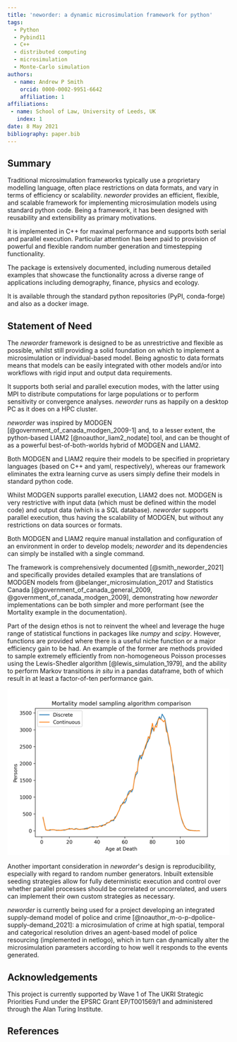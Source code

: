```yaml
---
title: 'neworder: a dynamic microsimulation framework for python'
tags:
  - Python
  - Pybind11
  - C++
  - distributed computing
  - microsimulation
  - Monte-Carlo simulation
authors:
  - name: Andrew P Smith
    orcid: 0000-0002-9951-6642
    affiliation: 1
affiliations:
 - name: School of Law, University of Leeds, UK
   index: 1
date: 8 May 2021
bibliography: paper.bib
---
```


## Summary

Traditional microsimulation frameworks typically use a proprietary modelling language, often place restrictions on data formats, and vary in terms of efficiency or scalability. *neworder* provides an efficient, flexible, and scalable framework for implementing microsimulation models using standard python code. Being a framework, it has been designed with reusability and extensibility as primary motivations.

It is implemented in C++ for maximal performance and supports both serial and parallel execution. Particular attention has been paid to provision of powerful and flexible random number generation and timestepping functionality.

The package is extensively documented, including numerous detailed examples that showcase the functionality across a diverse range of applications including demography, finance, physics and ecology.

It is available through the standard python repositories (PyPI, conda-forge) and also as a docker image.

## Statement of Need

The *neworder* framework is designed to be as unrestrictive and flexible as possible, whilst still providing a solid foundation on which to implement a microsimulation or individual-based model. Being agnostic to data formats means that models can be easily integrated with other models and/or into workflows with rigid input and output data requirements.

It supports both serial and parallel execution modes, with the latter using MPI to distribute computations for large populations or to perform sensitivity or convergence analyses. *neworder* runs as happily on a desktop PC as it does on a HPC cluster.

*neworder* was inspired by MODGEN [@government_of_canada_modgen_2009-1] and, to a lesser extent, the python-based LIAM2 [@noauthor_liam2_nodate] tool, and can be thought of as a powerful best-of-both-worlds hybrid of MODGEN and LIAM2.

Both MODGEN and LIAM2 require their models to be specified in proprietary languages (based on C++ and yaml, respectively), whereas our framework eliminates the extra learning curve as users simply define their models in standard python code.

Whilst MODGEN supports parallel execution, LIAM2 does not. MODGEN is very restrictive with input data (which must be defined within the model code) and output data (which is a SQL database). *neworder* supports parallel execution, thus having the scalability of MODGEN, but without any restrictions on data sources or formats.

Both MODGEN and LIAM2 require manual installation and configuration of an environment in order to develop models; *neworder* and its dependencies can simply be installed with a single command.

The framework is comprehensively documented [@smith_neworder_2021] and specifically provides detailed examples that are translations of MODGEN models from @belanger_microsimulation_2017 and Statistics Canada [@government_of_canada_general_2009, @government_of_canada_modgen_2009], demonstrating how *neworder* implementations can be both simpler and more performant (see the Mortality example in the documentation).

Part of the design ethos is not to reinvent the wheel and leverage the huge range of statistical functions in packages like *numpy* and *scipy*. However, functions are provided where there is a useful niche function or a major efficiency gain to be had. An example of the former are methods provided to sample extremely efficiently from non-homogeneous Poisson processes using the Lewis-Shedler algorithm [@lewis_simulation_1979], and the ability to perform Markov transitions *in situ* in a pandas dataframe, both of which result in at least a factor-of-ten performance gain.

![Sampling mortality: "Discrete" samples repeatedly at 1 year intervals, "Continuous" uses the Lewis-Shedler algorithm to sample the entire curve, with a tenfold performance improvement.\label{fig:mortality-example}](mortality-100k.png)

Another important consideration in *neworder*'s design is reproducibility, especially with regard to random number generators. Inbuilt extensible seeding strategies allow for fully deterministic execution and control over whether parallel processes should be correlated or uncorrelated, and users can implement their own custom strategies as necessary.

*neworder* is currently being used for a project developing an integrated supply-demand model of police and crime [@noauthor_m-o-p-dpolice-supply-demand_2021]: a microsimulation of crime at high spatial, temporal and categorical resolution drives an agent-based model of police resourcing (implemented in netlogo), which in turn can dynamically alter the microsimulation parameters according to how well it responds to the events generated.

## Acknowledgements

This project is currently supported by Wave 1 of The UKRI Strategic Priorities Fund under the EPSRC Grant EP/T001569/1 and administered through the Alan Turing Institute.

## References
